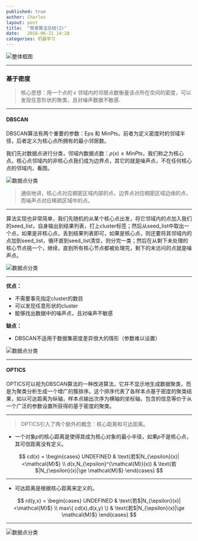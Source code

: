 ```yaml
---
published: true
author: Charles
layout: post
title:  "聚类算法总结(2)"
date:   2016-06-21 14:28
categories: 机器学习
---
```


![整体框图][1]

---

### 基于密度

> 核心思想：用一个点的 $\epsilon$ 邻域内的邻居点数衡量该点所在空间的密度，可以发现任意形状的聚类，且对噪声数据不敏感.

---

#### DBSCAN

DBSCAN算法有两个重要的参数：Eps 和 MinPts。前者为定义密度时的邻域半径，后者定义为核心点所拥有的最小邻居数。

我们先对数据点进行分类，邻域内数据点数：$\rho(x) \ge MinPts$，我们称之为核心点。核心点邻域内的非核心点我们成为边界点，其它的就是噪声点，不在任何核心点的邻域内，看图。

![数据点分类][2]

> 通俗地讲，核心点对应稠密区域内部的点，边界点对应稠密区域边缘的点，而噪声点对应稀疏区域中的点。

---

算法实现也非常简单，我们先随机的从某个核心点出发，将它邻域内的点加入我们的seed_list，自身输出到结果列表，打上cluster标签；然后从seed_list中取出一个点，如果是非核心点，丢到结果列表即可，如果是核心点，则还要将其邻域内的点加到seed_list，循环直到seed_list清空，则分完一类；然后在从剩下未处理的核心节点挑一个，继续，直到所有核心节点都被处理完，剩下的未访问的点就是噪声点。

![数据点分类][3]

---

**优点：**

- 不需要事先指定cluster的数目
- 可以发现任意形状的cluster
- 能够找出数据中的噪声点，且对噪声不敏感

**缺点：**

- DBSCAN不适用于数据集密度差异很大的情形（参数难以设置）

![数据点分类][4]

---

#### OPTICS

OPTICS可以视为DBSCAN算法的一种改进算法，它并不显示地生成数据聚类，而是为聚类分析生成一个增广的簇排序。这个排序代表了各样本点基于密度的聚类结果，如以可达距离为纵轴，样本点输出次序为横轴的坐标轴，包含的信息等价于从一个广泛的参数设置所获得的基于密度的聚类。

---

> OPTICS引入了两个额外的概念：核心距离和可达距离。

- 一个对象$p$的核心距离是使得其成为核心对象的最小半径，如果$p$不是核心点，其可信距离没有定义。

$$
cd(x) =
\begin{cases}
UNDEFINED   &  \text{若$|N_{\epsilon}(x)|<\mathcal{M}$} \\
d(x,N_{\epsilon}^{\mathcal{M}}(x)) &  \text{若$|N_{\epsilon}(x)|\ge \mathcal{M}$}
\end{cases}
$$

---

- 可达距离是根据核心距离来定义的。

$$
rd(y,x) =
\begin{cases}
UNDEFINED   &  \text{若$|N_{\epsilon}(x)|<\mathcal{M}$} \\
max\{ cd(x),d(x,y) \} &  \text{若$|N_{\epsilon}(x)|\ge \mathcal{M}$}
\end{cases}
$$

---

![数据点分类][5]

[1]:http://7xjbdi.com1.z0.glb.clouddn.com/%E8%81%9A%E7%B1%BB%E7%AE%97%E6%B3%95.png
[2]:http://7xjbdi.com1.z0.glb.clouddn.com/2000px-DBSCAN.svg.png?imageView2/2/w/400
[3]:http://7xjbdi.com1.z0.glb.clouddn.com/dbscan-example.png?imageView2/2/w/400
[4]:http://7xjbdi.com1.z0.glb.clouddn.com/dbscan_drawback.gif
[5]:http://7xjbdi.com1.z0.glb.clouddn.com/optics_cd.png


[^1]: [聚类方法](https://www.zybuluo.com/frank-shaw/note/117235)
[^2]: [聚类算法初探（五）DBSCAN](http://blog.csdn.net/itplus/article/details/10088625)
[^3]: [K-means聚类算法](http://www.cnblogs.com/jerrylead/archive/2011/04/06/2006910.html)
